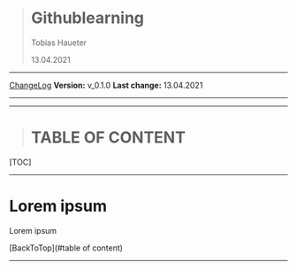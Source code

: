 > # Githublearning
>
> Tobias Haueter
>
> 13.04.2021

---

[ChangeLog](changeLog.md) 		**Version:** v_0.1.0		**Last change:** 13.04.2021

---





---





> # TABLE OF CONTENT

[TOC]

---






# Lorem ipsum

Lorem ipsum

[BackToTop](#table of content)

---

